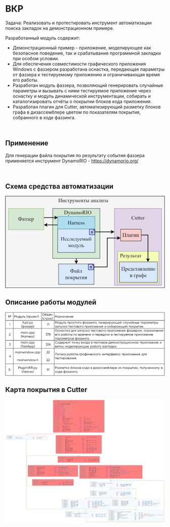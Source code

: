 # ВКР

Задача: Реализовать и протестировать инструмент автоматизации поиска закладок на демонстрационном примере.

Разработанный модуль содержит:

* Демонстрационный пример - приложение, моделирующее как безопасное поведение, так и срабатывание программной закладки при особом условии.
* Для обеспечения совместимости графического приложения Windows с фаззером разработана оснастка, передающая параметры от фаззера к тестируемому приложению и ограничивающая время его работы.
* Разработан модуль фаззера, позволяющий генерировать случайные параметры и вызывать с ними тестируемое приложение через оснастку и модуль динамической инструментации, собирать и каталогизировать отчёты о покрытии блоков кода приложения.
* Разработан плагин для Cutter, автоматизирующий разметку блоков графа в дизассемблере цветом по показателям покрытия, собранного в ходе фаззинга.

<br>

## Применение
Для генерации файла покрытия по результату события фаззера применяется инструмент DynamoRIO - https://dynamorio.org/

<br>

## Схема средства автоматизации

<img src='https://github.com/Festor/VKR/raw/main/scheme.png'>

<br>

## Описание работы модулей

<img src='https://github.com/Festor/VKR/raw/main/description.png'>

<br>

## Карта покрытия в Cutter

<img src='https://github.com/Festor/VKR/raw/main/coverage.png'>


